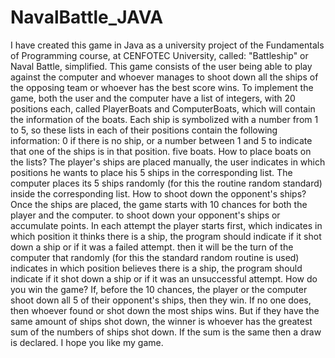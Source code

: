 # NavalBattle_JAVA
I have created this game in Java as a university project of the Fundamentals of Programming course, at CENFOTEC University, called: "Battleship" or Naval Battle, simplified. This game consists of the user being able to play against the computer and whoever manages to shoot down all the ships of the opposing team or whoever has the best score wins.
To implement the game, both the user and the computer have a list of integers, with 20 positions each, called PlayerBoats and ComputerBoats, which will contain the information of the boats. Each ship is symbolized with a number from 1 to 5, so these lists in each of their positions contain the following information: 0 if there is no ship, or a number between 1 and 5 to indicate that one of the ships is in that position. five
boats.
How to place boats on the lists?
The player's ships are placed manually, the user indicates in which positions he wants to place his 5 ships
in the corresponding list. The computer places its 5 ships randomly (for this the routine
random standard) inside the corresponding list.
How to shoot down the opponent's ships?
Once the ships are placed, the game starts with 10 chances for both the player and the computer.
to shoot down your opponent's ships or accumulate points. In each attempt the player starts first, which indicates in
which position it thinks there is a ship, the program should indicate if it shot down a ship or if it was a failed attempt. then it will be
the turn of the computer that randomly (for this the standard random routine is used) indicates in which
position believes there is a ship, the program should indicate if it shot down a ship or if it was an unsuccessful attempt.
How do you win the game?
If, before the 10 chances, the player or the computer shoot down all 5 of their opponent's ships, then they win.
If no one does, then whoever found or shot down the most ships wins. But if they have the same amount of
ships shot down, the winner is whoever has the greatest sum of the numbers of ships shot down. If the sum is
the same then a draw is declared.
I hope you like my game.

